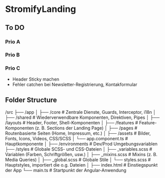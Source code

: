 # StromifyLanding

## To DO
### Prio A

### Prio B

### Prio C
- Header Sticky machen
- Fehler catchen bei Newsletter-Registrierung, Kontakformular

## Folder Structure
  /src
  ├── /app
  │     ├── /core            # Zentrale Dienste, Guards, Interceptor, i18n
  │     ├── /shared          # Wiederverwendbare Komponenten, Direktiven, Pipes
  │     ├── /layouts         # Header, Footer, Shell-Komponenten
  │     ├── /features        # Feature-Komponenten (z. B. Sections der Landing Page)
  │     ├── /pages           # Routenbasierte Seiten (Home, Impressum, etc.)
  │     ├── /assets          # Bilder, Fonts, Icons, Videos, CSS/SCSS
  │     └── app.component.ts # Hauptkomponente
  │
  ├── /environments          # Dev/Prod Umgebungsvariablen
  ├── /styles                # Globale SCSS- und CSS-Dateien
  │     ├── _variables.scss  # Variablen (Farben, Schriftgrößen, usw.)
  │     ├── _mixins.scss     # Mixins (z. B. Media Queries)
  │     ├── _global.scss     # Globale Stile
  │     └── styles.scss      # Hauptstyles, importiert die o.g. Dateien
  │
  ├── index.html             # Einstiegspunkt der App
  └── main.ts                # Startpunkt der Angular-Anwendung
